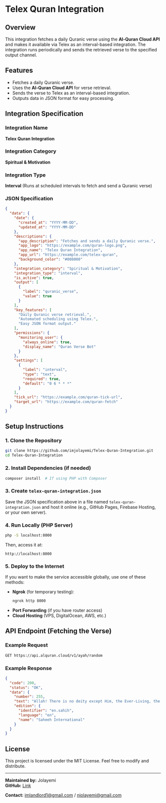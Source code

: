 # Telex Quran Integration

## Overview
This integration fetches a daily Quranic verse using the **Al-Quran Cloud API** and makes it available via Telex as an interval-based integration. The integration runs periodically and sends the retrieved verse to the specified output channel.

## Features
- Fetches a daily Quranic verse.
- Uses the **Al-Quran Cloud API** for verse retrieval.
- Sends the verse to Telex as an interval-based integration.
- Outputs data in JSON format for easy processing.

## Integration Specification

### Integration Name
**Telex Quran Integration**

### Integration Category
**Spiritual & Motivation**

### Integration Type
**Interval** (Runs at scheduled intervals to fetch and send a Quranic verse)

### JSON Specification
```json
{
  "data": {
    "date": {
      "created_at": "YYYY-MM-DD",
      "updated_at": "YYYY-MM-DD"
    },
    "descriptions": {
      "app_description": "Fetches and sends a daily Quranic verse.",
      "app_logo": "https://example.com/quran-logo.png",
      "app_name": "Telex Quran Integration",
      "app_url": "https://example.com/telex-quran",
      "background_color": "#008000"
    },
    "integration_category": "Spiritual & Motivation",
    "integration_type": "interval",
    "is_active": true,
    "output": [
      {
        "label": "quranic_verse",
        "value": true
      }
    ],
    "key_features": [
      "Daily Quranic verse retrieval.",
      "Automated scheduling using Telex.",
      "Easy JSON format output."
    ],
    "permissions": {
      "monitoring_user": {
        "always_online": true,
        "display_name": "Quran Verse Bot"
      }
    },
    "settings": [
      {
        "label": "interval",
        "type": "text",
        "required": true,
        "default": "0 6 * * *"
      }
    ],
    "tick_url": "https://example.com/quran-tick-url",
    "target_url": "https://example.com/quran-fetch"
  }
}
```

## Setup Instructions

### 1. Clone the Repository
```sh
git clone https://github.com/imjolayemi/Telex-Quran-Integration.git
cd Telex-Quran-Integration
```

### 2. Install Dependencies (if needed)
```sh
composer install  # If using PHP with Composer
```

### 3. Create `telex-quran-integration.json`
Save the JSON specification above in a file named `telex-quran-integration.json` and host it online (e.g., GitHub Pages, Firebase Hosting, or your own server).

### 4. Run Locally (PHP Server)
```sh
php -S localhost:8000
```
Then, access it at:
```
http://localhost:8000
```

### 5. Deploy to the Internet
If you want to make the service accessible globally, use one of these methods:
- **Ngrok** (for temporary testing):
  ```sh
  ngrok http 8000
  ```
- **Port Forwarding** (if you have router access)
- **Cloud Hosting** (VPS, DigitalOcean, AWS, etc.)

## API Endpoint (Fetching the Verse)

### Example Request
```sh
GET https://api.alquran.cloud/v1/ayah/random
```

### Example Response
```json
{
  "code": 200,
  "status": "OK",
  "data": {
    "number": 255,
    "text": "Allah! There is no deity except Him, the Ever-Living, the Sustainer of existence...",
    "edition": {
      "identifier": "en.sahih",
      "language": "en",
      "name": "Saheeh International"
    }
  }
}
```

## License
This project is licensed under the MIT License. Feel free to modify and distribute.

---
**Maintained by:** Jolayemi  
**GitHub:** [Link](https://github.com/imjolayemi/)

**Contact:** imlandlord1@gmail.com / njolayemi@gmail.com


